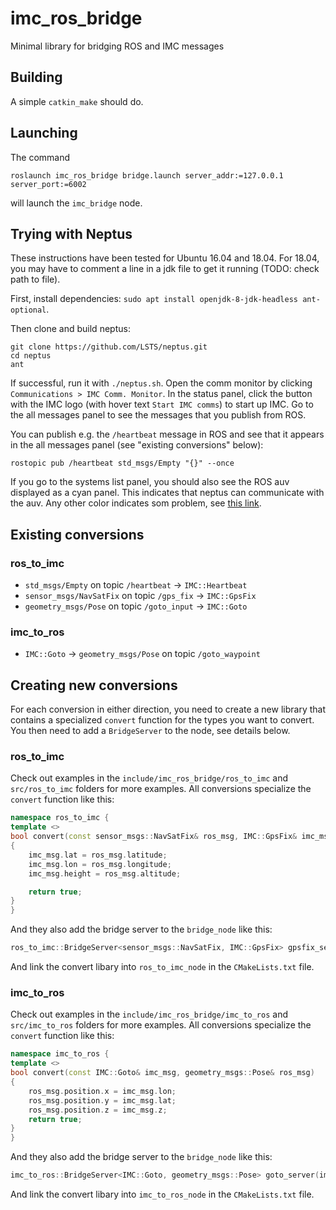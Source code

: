 # imc_ros_bridge

Minimal library for bridging ROS and IMC messages

## Building

A simple `catkin_make` should do.

## Launching

The command
```
roslaunch imc_ros_bridge bridge.launch server_addr:=127.0.0.1 server_port:=6002
```
will launch the `imc_bridge` node.

## Trying with Neptus

These instructions have been tested for Ubuntu 16.04 and 18.04. For 18.04, you
may have to comment a line in a jdk file to get it running (TODO: check path to file).

First, install dependencies: `sudo apt install openjdk-8-jdk-headless ant-optional`.

Then clone and build neptus:
```
git clone https://github.com/LSTS/neptus.git
cd neptus
ant
```
If successful, run it with `./neptus.sh`. Open the comm monitor by clicking `Communications > IMC Comm. Monitor`.
In the status panel, click the button with the IMC logo (with hover text `Start IMC comms`) to start up IMC.
Go to the all messages panel to see the messages that you publish from ROS.

You can publish e.g. the `/heartbeat` message in ROS and see that it appears in the all messages panel (see "existing conversions" below):
```
rostopic pub /heartbeat std_msgs/Empty "{}" --once
```

If you go to the systems list panel, you should also see the ROS auv displayed as a cyan panel.
This indicates that neptus can communicate with the auv. Any other color indicates som problem,
see [this link](https://www.lsts.pt/neptus/manual/trunk/elements.html#systems-list).

## Existing conversions

### ros_to_imc

* `std_msgs/Empty` on topic `/heartbeat` -> `IMC::Heartbeat`
* `sensor_msgs/NavSatFix` on topic `/gps_fix` -> `IMC::GpsFix`
* `geometry_msgs/Pose` on topic `/goto_input` -> `IMC::Goto`

### imc_to_ros

* `IMC::Goto` -> `geometry_msgs/Pose` on topic `/goto_waypoint`

## Creating new conversions

For each conversion in either direction, you need to create a new library
that contains a specialized `convert` function for the types you want to convert.
You then need to add a `BridgeServer` to the node, see details below.

### ros_to_imc

Check out examples in the `include/imc_ros_bridge/ros_to_imc` and `src/ros_to_imc` folders
for more examples. All conversions specialize the `convert` function like this:

```cpp
namespace ros_to_imc {
template <>
bool convert(const sensor_msgs::NavSatFix& ros_msg, IMC::GpsFix& imc_msg)
{
    imc_msg.lat = ros_msg.latitude;
    imc_msg.lon = ros_msg.longitude;
    imc_msg.height = ros_msg.altitude;

    return true;
}
}
```

And they also add the bridge server to the `bridge_node` like this:
```cpp
ros_to_imc::BridgeServer<sensor_msgs::NavSatFix, IMC::GpsFix> gpsfix_server(ros_node, imc_handle, "/gps_fix");
```
And link the convert libary into `ros_to_imc_node` in the `CMakeLists.txt` file.

### imc_to_ros

Check out examples in the `include/imc_ros_bridge/imc_to_ros` and `src/imc_to_ros` folders
for more examples. All conversions specialize the `convert` function like this:

```cpp
namespace imc_to_ros {
template <>
bool convert(const IMC::Goto& imc_msg, geometry_msgs::Pose& ros_msg)
{
    ros_msg.position.x = imc_msg.lon;
    ros_msg.position.y = imc_msg.lat;
    ros_msg.position.z = imc_msg.z;
    return true;
}
}
```

And they also add the bridge server to the `bridge_node` like this:
```cpp
imc_to_ros::BridgeServer<IMC::Goto, geometry_msgs::Pose> goto_server(imc_handle, ros_node, "/goto_waypoint");
```
And link the convert libary into `imc_to_ros_node` in the `CMakeLists.txt` file.
